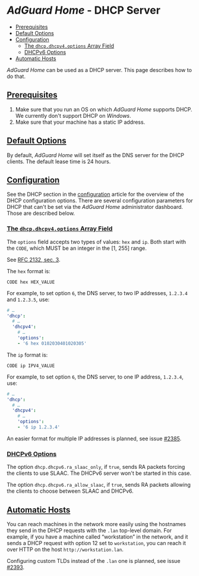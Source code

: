  #  *AdGuard Home* - DHCP Server

 *  [Prerequisites](#prereq)
 *  [Default Options](#default)
 *  [Configuration](#config)
     *  [The `dhcp.dhcpv4.options` Array Field](#config-4)
     *  [DHCPv6 Options](#config-6)
 *  [Automatic Hosts](#autohosts)

*AdGuard Home* can be used as a DHCP server.  This page describes how to do that.

##  <a id="prereq" href="#prereq">Prerequisites</a>

1.  Make sure that you run an OS on which *AdGuard Home* supports DHCP.  We
    currently don't support DHCP on *Windows*.
1.  Make sure that your machine has a static IP address.

##  <a id="default" href="#default">Default Options</a>

By default, *AdGuard Home* will set itself as the DNS server for the DHCP
clients.  The default lease time is 24 hours.

##  <a id="config" href="#config">Configuration</a>

See the DHCP section in the [configuration] article for the overview of the DHCP
configuration options.  There are several configuration parameters for DHCP that
can't be set via the *AdGuard Home* administrator dashboard.  Those are
described below.

 ###  <a id="config-4" href="#config-4">The `dhcp.dhcpv4.options` Array Field</a>

The `options` field accepts two types of values: `hex` and `ip`.  Both start
with the `CODE`, which MUST be an integer in the [1, 255] range.

See [RFC 2132, sec. 3](https://tools.ietf.org/html/rfc2132#section-3).

The `hex` format is:

```
CODE hex HEX_VALUE
```

For example, to set option `6`, the DNS server, to two IP addresses, `1.2.3.4`
and `1.2.3.5`, use:

```yaml
# …
'dhcp':
  # …
  'dhcpv4':
    # …
    'options':
    - '6 hex 0102030401020305'
```

The `ip` format is:

```
CODE ip IPV4_VALUE
```

For example, to set option `6`, the DNS server, to one IP address, `1.2.3.4`,
use:

```yaml
# …
'dhcp':
  # …
  'dhcpv4':
    # …
    'options':
    - '6 ip 1.2.3.4'
```

An easier format for multiple IP addresses is planned, see issue [#2385].

 ###  <a id="config-6" href="#config-6">DHCPv6 Options</a>

The option `dhcp.dhcpv6.ra_slaac_only`, if `true`, sends RA packets forcing the
clients to use SLAAC.  The DHCPv6 server won't be started in this case.

The option `dhcp.dhcpv6.ra_allow_slaac`, if `true`, sends RA packets allowing
the clients to choose between SLAAC and DHCPv6.

[#2385]:         https://github.com/AdguardTeam/AdGuardHome/issues/2385
[configuration]: https://github.com/AdguardTeam/AdGuardHome/wiki/Configuration

##  <a id="autohosts" href="#autohosts">Automatic Hosts</a>

You can reach machines in the network more easily using the hostnames they send
in the DHCP requests with the `.lan` top-level domain.  For example, if you have
a machine called “workstation” in the network, and it sends a DHCP request with
option 12 set to `workstation`, you can reach it over HTTP on the host
`http://workstation.lan`.

Configuring custom TLDs instead of the `.lan` one is planned, see issue [#2393].

[#2393]: https://github.com/AdguardTeam/AdGuardHome/issues/2393
